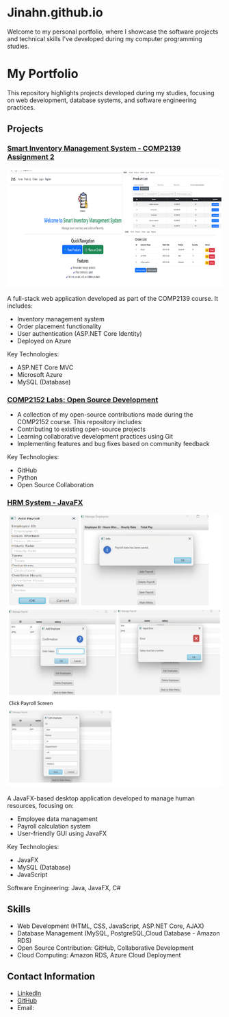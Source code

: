 # Jinahn.github.io
Welcome to my personal portfolio, where I showcase the software projects and technical skills I've developed during my computer programming studies.

# My Portfolio
This repository highlights projects developed during my studies, focusing on web development, database systems, and software engineering practices.

## Projects

### [Smart Inventory Management System - COMP2139 Assignment 2](https://github.com/paulfrankey5/COMP2139_Assignment2.git) 
<img src="https://github.com/paulfrankey5/Jinahn.github.io/blob/main/smartInventroyweb.png" alt="Smart Inventory Screenshot" width="600"/>

A full-stack web application developed as part of the COMP2139 course. It includes:
- Inventory management system
- Order placement functionality
- User authentication (ASP.NET Core Identity)
- Deployed on Azure

Key Technologies:
- ASP.NET Core MVC
- Microsoft Azure
- MySQL (Database)

### [COMP2152 Labs: Open Source Development](https://github.com/paulfrankey5/comp2152_labs.git)
- A collection of my open-source contributions made during the COMP2152 course. This repository includes:
- Contributing to existing open-source projects
- Learning collaborative development practices using Git
- Implementing features and bug fixes based on community feedback

Key Technologies:
- GitHub
- Python
- Open Source Collaboration

### [HRM System - JavaFX](https://github.com/TanveerJ31/HRMSystem)
<img src="https://github.com/paulfrankey5/Jinahn.github.io/blob/main/Payroll.png" alt="Payroll Screenshot" width="600"/>

A JavaFX-based desktop application developed to manage human resources, focusing on:
- Employee data management
- Payroll calculation system
- User-friendly GUI using JavaFX

Key Technologies:
- JavaFX
- MySQL (Database)
- JavaScript

Software Engineering: Java, JavaFX, C#
## Skills
- Web Development (HTML, CSS, JavaScript, ASP.NET Core, AJAX)
- Database Management (MySQL, PostgreSQL,Cloud Database - Amazon RDS)
- Open Source Contribution: GitHub, Collaborative Development
- Cloud Computing: Amazon RDS, Azure Cloud Deployment

## Contact Information
- [LinkedIn](https://www.linkedin.com/in/)
- [GitHub](https://github.com/paulfrankey5)
- Email: 
